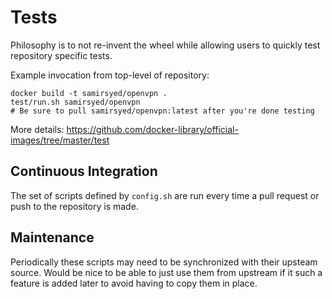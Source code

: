 # Tests

Philosophy is to not re-invent the wheel while allowing users to quickly test repository specific tests.

Example invocation from top-level of repository:

    docker build -t samirsyed/openvpn .
    test/run.sh samirsyed/openvpn
    # Be sure to pull samirsyed/openvpn:latest after you're done testing

More details: https://github.com/docker-library/official-images/tree/master/test

## Continuous Integration

The set of scripts defined by `config.sh` are run every time a pull request or push to the repository is made.

## Maintenance

Periodically these scripts may need to be synchronized with their upsteam source.  Would be nice to be able to just use them from upstream if it such a feature is added later to avoid having to copy them in place.
